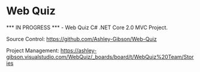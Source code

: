 # Web Quiz
*** IN PROGRESS *** - Web Quiz C# .NET Core 2.0 MVC Project.

Source Control: https://github.com/Ashley-Gibson/Web-Quiz

Project Management: https://ashley-gibson.visualstudio.com/WebQuiz/_boards/board/t/WebQuiz%20Team/Stories
